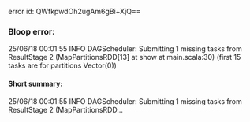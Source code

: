 error id: QWfkpwdOh2ugAm6gBi+XjQ==
### Bloop error:

25/06/18 00:01:55 INFO DAGScheduler: Submitting 1 missing tasks from ResultStage 2 (MapPartitionsRDD[13] at show at main.scala:30) (first 15 tasks are for partitions Vector(0))
#### Short summary: 

25/06/18 00:01:55 INFO DAGScheduler: Submitting 1 missing tasks from ResultStage 2 (MapPartitionsRDD...